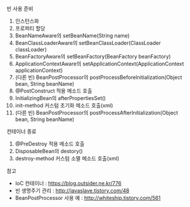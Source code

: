 빈 사용 준비

1. 인스턴스화
1. 프로퍼티 할당
1. BeanNameAware의 setBeanName(String name)
1. BeanClassLoaderAware의 setBeanClassLoader(ClassLoader classLoader)
1. BeanFactoryAware의 setBeanFactory(BeanFactory beanFactory)
1. ApplicationContextAware의 setApplicationContext(ApplicationContext applicationContext)
1. (다른 빈) BeanPostProcessor의 postProcessBeforeInitialization(Object bean, String beanName)
1. @PostConstruct 적용 메소드 호출
1. InitializingBean의 afterPropertiesSet()
1. init-method 커스텀 초기화 메소드 호출(xml)
1. (다른 빈) BeanPostProcessor의 postProcessAfterInitialization(Object bean, String beanName)

컨테이너 종료

1. @PreDestroy 적용 메소드 호출
1. DisposableBean의 destory()
1. destroy-method 커스텀 소멸 메소드 호출(xml)

참고

* IoC 컨테이너 : <https://blog.outsider.ne.kr/776>
* 빈 생명주기 관리 : <http://javaslave.tistory.com/48>
* BeanPostProcessor 사용 예 : <http://whiteship.tistory.com/561>
